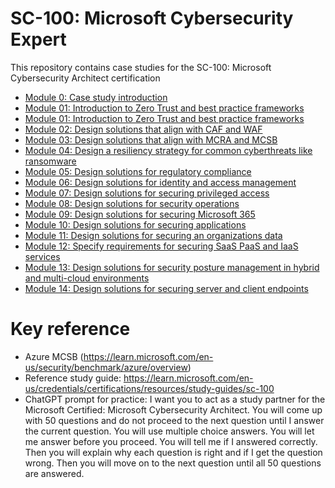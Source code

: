 # SC-100: Microsoft Cybersecurity Expert

This repository contains case studies for the SC-100: Microsoft Cybersecurity Architect certification

* [Module 0: Case study introduction](/Instructions/CaseStudyv2/00-Case%20study%20introduction.md)
* [Module 01: Introduction to Zero Trust and best practice frameworks](/Instructions/CaseStudyv2/01a-Build_security_strategy.md)
* [Module 01: Introduction to Zero Trust and best practice frameworks](/Instructions/CaseStudyv2/01b-Architecture_best_practices.md)
* [Module 02: Design solutions that align with CAF and WAF](/Instructions/CaseStudyv2/02-Design_solutions_CAF.md)
* [Module 03: Design solutions that align with MCRA and MCSB](/Instructions/CaseStudyv2/03-Best_practices_MCRA_MCSB.md)
* [Module 04: Design a resiliency strategy for common cyberthreats like ransomware](/Instructions/CaseStudyv2/04-Design_resiliency_strategy_ransomware.md)
* [Module 05: Design solutions for regulatory compliance](/Instructions/CaseStudyv2/05-Evaluate_regulatory_compliance.md)
* [Module 06: Design solutions for identity and access management](/Instructions/CaseStudyv2/06-Design_solutions_identity_access_management.md)
* [Module 07: Design solutions for securing privileged access](/Instructions/CaseStudyv2/07-Design_solutions_securing_privileged_access.md)
* [Module 08: Design solutions for security operations](/Instructions/CaseStudyv2/08-Design_solutions_security_operations.md)
* [Module 09: Design solutions for securing Microsoft 365](/Instructions/CaseStudyv2/09-Design_solutions_securing_Microsoft_365.md)
* [Module 10: Design solutions for securing applications](/Instructions/CaseStudyv2/10-Design_solutions_securing_applications.md)
* [Module 11: Design solutions for securing an organizations data](/Instructions/CaseStudyv2/11-Design_solutions_securing_organizations_data.md)
* [Module 12: Specify requirements for securing SaaS PaaS and IaaS services](/Instructions/CaseStudyv2/12-Specify_requirements_securing_PaaS_IaaS_and_SaaS.md)
* [Module 13: Design solutions for security posture management in hybrid and multi-cloud environments](/Instructions/CaseStudyv2/13-Evaluate_security_posture.md)
* [Module 14: Design solutions for securing server and client endpoints](/Instructions/CaseStudyv2/14-Design_solutions_securing_server_client_endpoints.md)

# Key reference
- Azure MCSB (https://learn.microsoft.com/en-us/security/benchmark/azure/overview)
- Reference study guide: https://learn.microsoft.com/en-us/credentials/certifications/resources/study-guides/sc-100
- ChatGPT prompt for practice: I want you to act as a study partner for the Microsoft Certified: Microsoft Cybersecurity Architect. You will come up with 50 questions and do not proceed to the next question until I answer the current question. You will use multiple choice answers. You will let me answer before you proceed. You will tell me if I answered correctly. Then you will explain why each question is right and if I get the question wrong. Then you will move on to the next question until all 50 questions are answered.

